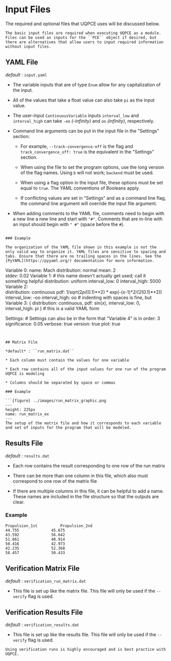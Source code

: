 
# Input Files

The required and optional files that UQPCE uses will be discussed below.

```{note}
The basic input files are required when executing UQPCE as a module. Files can be used as inputs for the ``PCE`` object if desired, but there are alternatives that allow users to input required information without input files.
```

## YAML File
	
*default* : ``input.yaml``

* The variable inputs that are of type ``Enum`` allow for any capitalization of the input. 

* All of the values that take a float value can also take ``pi`` as the input value.

* The user-input ``ContinuousVariable`` inputs ``interval_low`` and ``interval_high`` can take ``-oo`` *(-infinity)* and ``oo`` *(infinity)*, respectively.

* Command line arguments can be put in the input file in the "Settings" section:

	* For example, ``--track-convergence-off`` is the flag and ``track_convergence_off: true`` is the equivalent in the "Settings" section.

	* When using the file to set the program options, use the long version of the flag names. Using ``b`` will not work; ``backend`` must be used. 

	* When using a flag option in the input file, these options must be set equal to ``true``. The YAML conventions of Booleans apply.

    * If conflicting values are set in "Settings" and as a command line flag, the command line argument will override the input file argument.

* When adding comments to the YAML file, comments need to begin with a new line a new line and start with ``"#"``. Comments that are in-line with an input should begin with ``" #"`` (space before the ``#``).

```

### Example

The organization of the YAML file shown in this example is not the only valid way to organize it. YAML files are sensitive to spacing and tabs. Ensure that there are no trailing spaces in the lines. See the [PyYAML](https://pyyaml.org/) documentation for more information.

```
Variable 0:
    name: Mach
    distribution: normal
    mean: 2      
    stdev: 0.02
Variable 1:    # this name doesn't actually get used; call it something helpful
    distribution: uniform
    interval_low: 0
    interval_high: 5000
Variable 2:      
    distribution: continuous
    pdf: 1/sqrt(2*pi*(0.1)**2) * exp(-(x-1)**2/(2*(0.1)**2))
    interval_low: -oo
    interval_high: oo  # indenting with spaces is fine, but
Variable 3: { distribution: continuous, pdf: sin(x), interval_low: 0, interval_high: pi } # this is a valid YAML form
	
Settings:    # Settings can also be in the form that "Variable 4" is in
    order: 3
    significance: 0.05
    verbose: true
    version: true
    plot: true
```


## Matrix File

*default* : ``run_matrix.dat``

* Each column must contain the values for one variable

* Each row contains all of the input values for one run of the program UQPCE is modeling

* Columns should be separated by space or commas

### Example

```{figure} ../images/run_matrix_graphic.png
---
height: 225px
name: run_matrix_ex
---
The setup of the matrix file and how it corresponds to each variable and set of inputs for the program that will be modeled.
```

## Results File

*default* : ``results.dat``

* Each row contains the result corresponding to one row of the run matrix

* There can be more than one column in this file, which also must correspond to one row of the matrix file

* If there are multiple columns in this file, it can be helpful to add a name. These names are included in the file structure so that the outputs are clear.

### Example

```
Propulsion_1st			Propulsion_2nd
44.755				45.675
43.592				56.642
51.861				48.914
50.416				42.973
42.235				52.368
58.457				50.433
```


## Verification Matrix File

*default* : ``verification_run_matrix.dat``

* This file is set up like the matrix file. This file will only be used if the ``--verify`` flag is used.


## Verification Results File

*default* : ``verification_results.dat``

* This file is set up like the results file. This file will only be used if the ``--verify`` flag is used.

```{note}
Using verification runs is highly encouraged and is best practice with UQPCE.
```